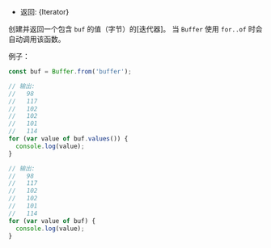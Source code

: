 <!-- YAML
added: v1.1.0
-->

* 返回: {Iterator}

创建并返回一个包含 `buf` 的值（字节）的[迭代器]。
当 `Buffer` 使用 `for..of` 时会自动调用该函数。

例子：

```js
const buf = Buffer.from('buffer');

// 输出:
//   98
//   117
//   102
//   102
//   101
//   114
for (var value of buf.values()) {
  console.log(value);
}

// 输出:
//   98
//   117
//   102
//   102
//   101
//   114
for (var value of buf) {
  console.log(value);
}
```

